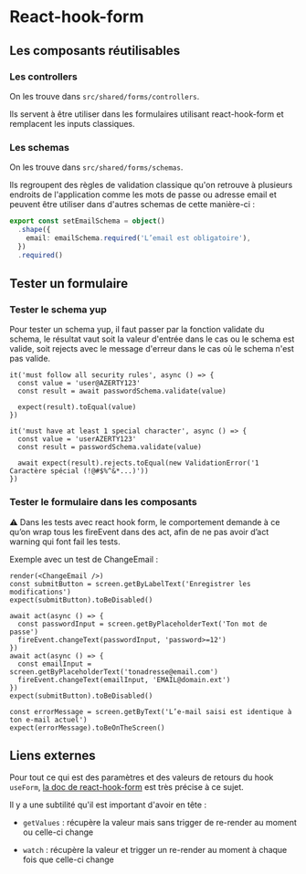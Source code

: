 # React-hook-form

## Les composants réutilisables

### Les controllers

On les trouve dans `src/shared/forms/controllers`.

Ils servent à être utiliser dans les formulaires utilisant react-hook-form et remplacent les inputs classiques.

### Les schemas

On les trouve dans `src/shared/forms/schemas`.

Ils regroupent des règles de validation classique qu'on retrouve à plusieurs endroits de l'application comme les mots de passe ou adresse email et peuvent être utiliser dans d'autres schemas de cette manière-ci :

```ts
export const setEmailSchema = object()
  .shape({
    email: emailSchema.required('L’email est obligatoire'),
  })
  .required()
```

## Tester un formulaire

### Tester le schema yup

Pour tester un schema yup, il faut passer par la fonction validate du schema, le résultat vaut soit la valeur d'entrée dans le cas ou le schema est valide, soit rejects avec le message d'erreur dans le cas où le schema n'est pas valide.

```tsx
it('must follow all security rules', async () => {
  const value = 'user@AZERTY123'
  const result = await passwordSchema.validate(value)

  expect(result).toEqual(value)
})

it('must have at least 1 special character', async () => {
  const value = 'userAZERTY123'
  const result = passwordSchema.validate(value)

  await expect(result).rejects.toEqual(new ValidationError('1 Caractère spécial (!@#$%^&*...)'))
})
```

### Tester le formulaire dans les composants

:warning: Dans les tests avec react hook form, le comportement demande à ce qu’on wrap tous les fireEvent dans des act, afin de ne pas avoir d’act warning qui font fail les tests.

Exemple avec un test de ChangeEmail :

```tsx
render(<ChangeEmail />)
const submitButton = screen.getByLabelText('Enregistrer les modifications')
expect(submitButton).toBeDisabled()

await act(async () => {
  const passwordInput = screen.getByPlaceholderText('Ton mot de passe')
  fireEvent.changeText(passwordInput, 'password>=12')
})
await act(async () => {
  const emailInput = screen.getByPlaceholderText('tonadresse@email.com')
  fireEvent.changeText(emailInput, 'EMAIL@domain.ext')
})
expect(submitButton).toBeDisabled()

const errorMessage = screen.getByText('L’e-mail saisi est identique à ton e-mail actuel')
expect(errorMessage).toBeOnTheScreen()
```

## Liens externes

Pour tout ce qui est des paramètres et des valeurs de retours du hook `useForm`, [la doc de react-hook-form](https://react-hook-form.com/docs/useform) est très précise à ce sujet.

Il y a une subtilité qu'il est important d'avoir en tête :

- `getValues` : récupère la valeur mais sans trigger de re-render au moment ou celle-ci change

- `watch` : récupère la valeur et trigger un re-render au moment à chaque fois que celle-ci change
